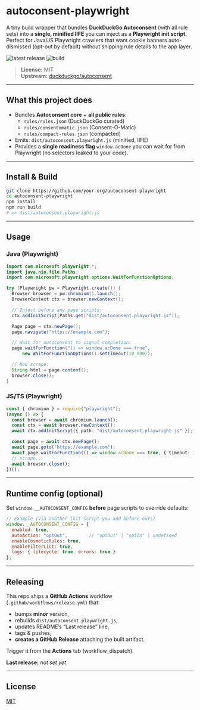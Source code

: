 # autoconsent-playwright

A tiny build wrapper that bundles **DuckDuckGo Autoconsent** (with all rule sets) into a **single, minified IIFE** you can inject as a **Playwright init script**. Perfect for Java/JS Playwright crawlers that want cookie banners auto-dismissed (opt-out by default) without shipping rule details to the app layer.

![latest release](https://img.shields.io/github/v/release/searchmcp/autoconsent-playwright?display_name=tag)
![build](https://img.shields.io/github/actions/workflow/status/searchmcp/autoconsent-playwright/release.yml?branch=main)

> **License:** MIT  
> **Upstream:** [duckduckgo/autoconsent](https://github.com/duckduckgo/autoconsent)

---

## What this project does

- Bundles **Autoconsent core** + **all public rules**:
  - `rules/rules.json` (DuckDuckGo curated)
  - `rules/consentomatic.json` (Consent-O-Matic)
  - `rules/compact-rules.json` (compacted)
- Emits: `dist/autoconsent.playwright.js` (minified, IIFE)
- Provides a **single readiness flag** `window.acDone` you can wait for from Playwright (no selectors leaked to your code).

---

## Install & Build

```bash
git clone https://github.com/your-org/autoconsent-playwright
cd autoconsent-playwright
npm install
npm run build
# => dist/autoconsent.playwright.js
```

---

## Usage

### Java (Playwright)

```java
import com.microsoft.playwright.*;
import java.nio.file.Paths;
import com.microsoft.playwright.options.WaitForFunctionOptions;

try (Playwright pw = Playwright.create()) {
  Browser browser = pw.chromium().launch();
  BrowserContext ctx = browser.newContext();

  // Inject before any page scripts:
  ctx.addInitScript(Paths.get("dist/autoconsent.playwright.js"));

  Page page = ctx.newPage();
  page.navigate("https://example.com");

  // Wait for autoconsent to signal completion:
  page.waitForFunction("() => window.acDone === true",
      new WaitForFunctionOptions().setTimeout(10_000));

  // Now scrape:
  String html = page.content();
  browser.close();
}
```

### JS/TS (Playwright)

```ts
const { chromium } = require("playwright");
(async () => {
  const browser = await chromium.launch();
  const ctx = await browser.newContext();
  await ctx.addInitScript({ path: "dist/autoconsent.playwright.js" });

  const page = await ctx.newPage();
  await page.goto("https://example.com");
  await page.waitForFunction(() => window.acDone === true, { timeout: 10_000 });
  // scrape...
  await browser.close();
})();
```

---

## Runtime config (optional)

Set `window.__AUTOCONSENT_CONFIG` **before** page scripts to override defaults:

```js
// Example (via another init script you add before ours)
window.__AUTOCONSENT_CONFIG = {
  enabled: true,
  autoAction: "optOut",        // "optOut" | "optIn" | undefined
  enableCosmeticRules: true,
  enableFilterList: true,
  logs: { lifecycle: true, errors: true }
};
```

---

## Releasing

This repo ships a **GitHub Actions** workflow (`.github/workflows/release.yml`) that:
- bumps **minor** version,
- rebuilds `dist/autoconsent.playwright.js`,
- updates README’s “Last release” line,
- tags & pushes,
- **creates a GitHub Release** attaching the built artifact.

Trigger it from the **Actions** tab (workflow_dispatch).

**Last release:** <!--LAST_RELEASE-->_not set yet_<!--/LAST_RELEASE-->

---

## License

[MIT](./LICENSE)
